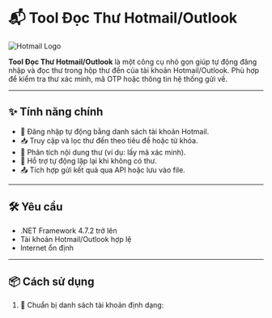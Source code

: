 # 📬 Tool Đọc Thư Hotmail/Outlook

![Hotmail Logo](https://upload.wikimedia.org/wikipedia/commons/3/3e/Outlook_com_icon.svg)

**Tool Đọc Thư Hotmail/Outlook** là một công cụ nhỏ gọn giúp tự động đăng nhập và đọc thư trong hộp thư đến của tài khoản Hotmail/Outlook. Phù hợp để kiểm tra thư xác minh, mã OTP hoặc thông tin hệ thống gửi về.

---

## ✨ Tính năng chính

- 🔐 Đăng nhập tự động bằng danh sách tài khoản Hotmail.
- 📥 Truy cập và lọc thư đến theo tiêu đề hoặc từ khóa.
- 🧠 Phân tích nội dung thư (ví dụ: lấy mã xác minh).
- 🔁 Hỗ trợ tự động lặp lại khi không có thư.
- 📤 Tích hợp gửi kết quả qua API hoặc lưu vào file.

---

## 🛠 Yêu cầu

- .NET Framework 4.7.2 trở lên  
- Tài khoản Hotmail/Outlook hợp lệ  
- Internet ổn định  

---

## 📦 Cách sử dụng

1. 📄 Chuẩn bị danh sách tài khoản định dạng:  
